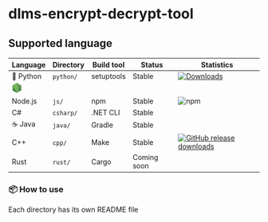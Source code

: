 # dlms-encrypt-decrypt-tool

## Supported language

|  Language  | Directory |   Build tool   |   Status    |  Statistics                                            |
|------------|-----------|----------------|-------------|--------------------------------------------------------|
|🐍 Python   | `python/` | setuptools     |   Stable    | [![Downloads](https://pepy.tech/badge/dlms-crypto-tool)](https://pepy.tech/project/dlms-crypto-tool) |
| <img src="https://raw.githubusercontent.com/github/explore/main/topics/nodejs/nodejs.png" alt="Node.js logo" width="20"/>
Node.js    | `js/`     | npm            |   Stable    | ![npm](https://img.shields.io/npm/dt/dlms-crypto-tool) |
| C#         | `csharp/` | .NET CLI       |   Stable    |                                                        |
|☕ Java     | `java/`   | Gradle         |   Stable    |                                                        |
| C++        | `cpp/`    | Make           |   Stable    | [![GitHub release downloads](https://img.shields.io/github/downloads/ric-geek/dlms-encrypt-decrypt-tool/total)](https://github.com/ric-geek/dlms-encrypt-decrypt-tool/releases) |
| Rust       | `rust/`   | Cargo          | Coming soon |                                                        |

### 📦 How to use

Each directory has its own README file
